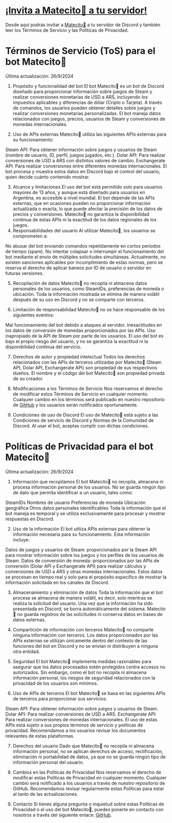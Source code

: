 # [¡Invita a Matecito🧉 a tu servidor!](https://discord.com/oauth2/authorize?client_id=1283401603843493960&permissions=689879477312&integration_type=0&scope=bot)
Desde aquí podrás invitar a [Matecito🧉](https://discord.com/oauth2/authorize?client_id=1283401603843493960&permissions=689879477312&integration_type=0&scope=bot) a tu servidor de Discord y también leer los Términos de Servicio y las Políticas de Privacidad.

# Términos de Servicio (ToS) para el bot Matecito🧉
Última actualización: 26/9/2024

1. Propósito y funcionalidad del bot
El bot Matecito🧉 es un bot de Discord diseñado para proporcionar información sobre juegos de Steam y realizar conversiones monetarias de USD a ARS, incluyendo los impuestos aplicables y diferencias de dólar (Cripto o Tarjeta). A través de comandos, los usuarios pueden obtener detalles sobre juegos y realizar conversiones monetarias personalizadas. El bot maneja datos relacionados con juegos, precios, usuarios de Steam y conversiones de monedas internacionales.

2. Uso de APIs externas
Matecito🧉 utiliza las siguientes APIs externas para su funcionamiento:

Steam API: Para obtener información sobre juegos y usuarios de Steam (nombre de usuario, ID, perfil, juegos jugados, etc.).
Dolar API: Para realizar conversiones de USD a ARS con distintos valores de cambio.
Exchangerate API: Para realizar conversiones entre diferentes monedas internacionales.
El bot procesa y muestra estos datos en Discord bajo el control del usuario, quien decide cuánto contenido mostrar.

3. Alcance y limitaciones
El uso del bot está permitido solo para usuarios mayores de 13 años, y aunque está diseñado para usuarios en Argentina, es accesible a nivel mundial.
El bot depende de las APIs externas, que en ocasiones pueden no proporcionar información actualizada o exacta, lo que puede afectar la precisión de los datos de precios y conversiones.
Matecito🧉 no garantiza la disponibilidad continua de estas APIs ni la exactitud de los datos regionales de los juegos.
4. Responsabilidades del usuario
Al utilizar Matecito🧉, los usuarios se comprometen a:

No abusar del bot enviando comandos repetidamente en cortos períodos de tiempo (spam).
No intentar colapsar o interrumpir el funcionamiento del bot mediante el envío de múltiples solicitudes simultáneas.
Actualmente, no existen sanciones aplicables por incumplimiento de estas normas, pero se reserva el derecho de aplicar baneos por ID de usuario o servidor en futuras versiones.

5. Recopilación de datos
Matecito🧉 no recopila ni almacena datos personales de los usuarios, como SteamIDs, preferencias de moneda o ubicación. Toda la información mostrada se elimina de manera volátil después de su uso en Discord y no se comparte con terceros.

6. Limitación de responsabilidad
Matecito🧉 no se hace responsable de los siguientes eventos:

Mal funcionamiento del bot debido a ataques al servidor.
Inexactitudes en los datos de conversión de monedas proporcionados por las APIs.
Uso inapropiado de la API de Steam por parte de los usuarios.
El uso del bot es bajo el propio riesgo del usuario, y no se garantiza la exactitud ni la disponibilidad continua del servicio.

7. Derechos de autor y propiedad intelectual
Todos los derechos relacionados con las APIs de terceros utilizadas por Matecito🧉 (Steam API, Dolar API, Exchangerate API) son propiedad de sus respectivos dueños. El nombre y el código del bot Matecito🧉 son propiedad privada de su creador.

8. Modificaciones a los Términos de Servicio
Nos reservamos el derecho de modificar estos Términos de Servicio en cualquier momento. Cualquier cambio en los términos será publicado en nuestro repositorio de [GitHub](https://github.com/MtrVoid/matecito_services) y los usuarios serán notificados oportunamente.

9. Condiciones de uso de Discord
El uso de Matecito🧉 está sujeto a las Condiciones de servicio de Discord y Normas de la Comunidad de Discord. Al usar el bot, aceptas cumplir con dichas condiciones.

# Políticas de Privacidad para el bot Matecito🧉
Última actualización: 26/9/2024

1. Información que recopilamos
El bot Matecito🧉 no recopila, almacena ni procesa información personal de los usuarios. No se guarda ningún tipo de dato que permita identificar a un usuario, tales como:

SteamIDs
Nombres de usuario
Preferencias de moneda
Ubicación geográfica
Otros datos personales identificables
Toda la información que el bot maneja es temporal y se utiliza exclusivamente para procesar y mostrar respuestas en Discord.

2. Uso de la información
El bot utiliza APIs externas para obtener la información necesaria para su funcionamiento. Esta información incluye:

Datos de juegos y usuarios de Steam: proporcionados por la Steam API para mostrar información sobre los juegos y los perfiles de los usuarios de Steam.
Datos de conversión de moneda: proporcionados por las APIs de conversión (Dolar API y Exchangerate API) para realizar cálculos y conversiones de USD a ARS y otras monedas internacionales.
Estos datos se procesan en tiempo real y solo para el propósito específico de mostrar la información solicitada en los canales de Discord.

3. Almacenamiento y eliminación de datos
Toda la información que el bot procesa se almacena de manera volátil, es decir, solo mientras se realiza la solicitud del usuario. Una vez que la información ha sido presentada en Discord, se borra automáticamente del sistema. Matecito🧉 no guarda registros de las solicitudes ni conserva datos en bases de datos externas.

4. Compartición de información con terceros
Matecito🧉 no comparte ninguna información con terceros. Los datos proporcionados por las APIs externas se utilizan únicamente dentro del contexto de las funciones del bot en Discord y no se envían ni distribuyen a ninguna otra entidad.

5. Seguridad
El bot Matecito🧉 implementa medidas razonables para asegurar que los datos procesados estén protegidos contra accesos no autorizados. Sin embargo, como el bot no recopila ni almacena información personal, los riesgos de seguridad relacionados con la privacidad de los usuarios son mínimos.

6. Uso de APIs de terceros
El bot Matecito🧉 se basa en las siguientes APIs de terceros para proporcionar sus servicios:

Steam API: Para obtener información sobre juegos y usuarios de Steam.
Dolar API: Para realizar conversiones de USD a ARS.
Exchangerate API: Para realizar conversiones de monedas internacionales.
El uso de estas APIs está sujeto a sus propios términos de servicio y políticas de privacidad. Recomendamos a los usuarios revisar los documentos relevantes de estas plataformas.

7. Derechos del usuario
Dado que Matecito🧉 no recopila ni almacena información personal, no se aplican derechos de acceso, rectificación, eliminación ni portabilidad de datos, ya que no se guarda ningún tipo de información personal del usuario.

8. Cambios en las Políticas de Privacidad
Nos reservamos el derecho de modificar estas Políticas de Privacidad en cualquier momento. Cualquier cambio será notificado a los usuarios a través de nuestro repositorio de GitHub. Recomendamos revisar regularmente estas Políticas para estar al tanto de las actualizaciones.

9. Contacto
Si tienes alguna pregunta o inquietud sobre estas Políticas de Privacidad o el uso del bot Matecito🧉, puedes ponerte en contacto con nosotros a través del siguiente enlace: [GitHub](https://github.com/MtrVoid/matecito_services).
